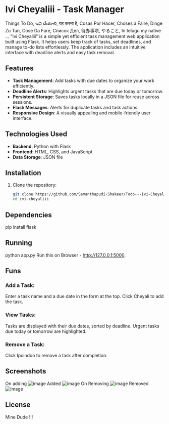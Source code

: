 # Ivi Cheyaliii - Task Manager
Things To Do,
ఇవి చేయాలి,
यह करना है,
Cosas Por Hacer,
Choses à Faire,
Dinge Zu Tun,
Cose Da Fare,
Список Дел,
待办事项,
やること,
In telugu my native ...
"Ivi Cheyaliii" is a simple yet efficient task management web application built using Flask. It helps users keep track of tasks, set deadlines, and manage to-do lists effortlessly. The application includes an intuitive interface with deadline alerts and easy task removal.

## Features

- **Task Management**: Add tasks with due dates to organize your work efficiently.
- **Deadline Alerts**: Highlights urgent tasks that are due today or tomorrow.
- **Persistent Storage**: Saves tasks locally in a JSON file for reuse across sessions.
- **Flash Messages**: Alerts for duplicate tasks and task actions.
- **Responsive Design**: A visually appealing and mobile-friendly user interface.

## Technologies Used

- **Backend**: Python with Flask
- **Frontend**: HTML, CSS, and JavaScript
- **Data Storage**: JSON file

## Installation

1. Clone the repository:
   ```bash
   git clone https://github.com/Samanthapudi-Shakeer/Todo---Ivi-Cheyali
   cd ivi-cheyaliii
   ```
## Dependencies
pip install flask
## Running
python app.py
Run this on Browser - http://127.0.0.1:5000.
## Funs
### Add a Task:
Enter a task name and a due date in the form at the top.
Click Cheyali to add the task.
### View Tasks:
Tasks are displayed with their due dates, sorted by deadline.
Urgent tasks due today or tomorrow are highlighted.
### Remove a Task:
Click Ipoindoo to remove a task after completion.

## Screenshots
On adding
![image](https://github.com/user-attachments/assets/dbd17480-e480-4346-9b22-7e9864deeee1)
Added 
![image](https://github.com/user-attachments/assets/4529f289-4c9e-4413-a4cd-af66bac5e59b)
On Removing
![image](https://github.com/user-attachments/assets/80af6882-f1d1-4e23-aa0a-b122510b67ca)
Removed
![image](https://github.com/user-attachments/assets/ca000098-5222-47bc-9e29-eb0558661bff)

## License
Mine Dude !!!






